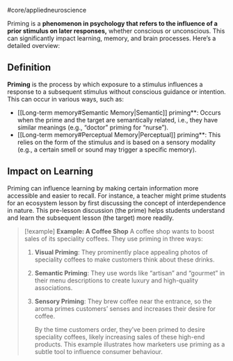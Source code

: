 #core/appliedneuroscience

Priming is a **phenomenon in psychology that refers to the influence of a prior stimulus on later responses,** whether conscious or unconscious. This can significantly impact learning, memory, and brain processes. Here’s a detailed overview:

## Definition

**Priming** is the process by which exposure to a stimulus influences a response to a subsequent stimulus without conscious guidance or intention. This can occur in various ways, such as:

- [[Long-term memory#Semantic Memory|Semantic]] priming**: Occurs when the prime and the target are semantically related, i.e., they have similar meanings (e.g., “doctor” priming for “nurse”).
- [[Long-term memory#Perceptual Memory|Perceptual]] priming**: This relies on the form of the stimulus and is based on a sensory modality (e.g., a certain smell or sound may trigger a specific memory).

## Impact on Learning

Priming can influence learning by making certain information more accessible and easier to recall. For instance, a teacher might prime students for an ecosystem lesson by first discussing the concept of interdependence in nature. This pre-lesson discussion (the prime) helps students understand and learn the subsequent lesson (the target) more readily.

> [!example] **Example: A Coffee Shop**
> A coffee shop wants to boost sales of its speciality coffees. They use priming in three ways:
> 1. **Visual Priming**: They prominently place appealing photos of speciality coffees to make customers think about these drinks.
>  2. **Semantic Priming**: They use words like “artisan” and “gourmet” in their menu descriptions to create luxury and high-quality associations.
> 3. **Sensory Priming**: They brew coffee near the entrance, so the aroma primes customers’ senses and increases their desire for coffee.
> 
>    By the time customers order, they’ve been primed to desire speciality coffees, likely increasing sales of these high-end products. This example illustrates how marketers use priming as a subtle tool to influence consumer behaviour.
